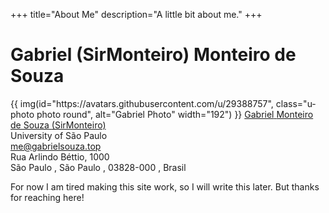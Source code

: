 +++
title="About Me"
description="A little bit about me."
+++

# Gabriel (SirMonteiro) Monteiro de Souza

<div class="vcard h-card">
       {{ img(id="https://avatars.githubusercontent.com/u/29388757", class="u-photo photo round", alt="Gabriel Photo" width="192") }}
        <a class="u-url url fn n" href="https://gabrielsouza.top" rel="me">
            <span class="p-given-name given-name">Gabriel</span>
            <span class="p-additional-name additional-name">Monteiro</span>
            <span class="p-family-name family-name">de Souza</span>
            <span class="p-nickname nickname">(SirMonteiro)</span>
        </a>
        <div class="p-org org">University of São Paulo</div>
        <a class="u-email email" href="mailto:me@gabrielsouza.top" rel="me">me@gabrielsouza.top</a>
        <div class="p-adr adr h-adr">
            <div class="p-street-address street-address">Rua Arlindo Béttio, 1000</div>
            <span class="p-locality locality">São Paulo</span>
            ,
            <span class="p-region region">São Paulo</span>
            ,
            <span class="p-postal-code postal-code">03828-000</span>
            ,
            <span class="p-country-name country-name">Brasil</span>
        </div>
</div>

For now I am tired making this site work, so I will write this later. But thanks for reaching here!
